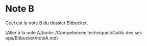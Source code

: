 # Note B

Ceci est la note B du dossier Bitbucket.

[Aller à la note A](note:./Competences techniques/Outils dev sec ops/Bitbucket/noteA.md)
